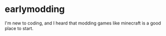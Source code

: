 # earlymodding
I'm new to coding, and I heard that modding games like minecraft is a good place to start.
